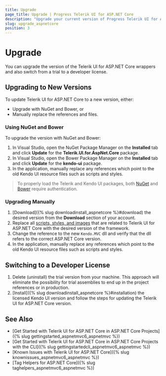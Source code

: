 ```yaml
---
title: Upgrade
page_title: Upgrade | Progress Telerik UI for ASP.NET Core
description: "Upgrade your current version of Progress Telerik UI for ASP.NET Core (MVC 6 or ASP.NET Core MVC) and switch from a trial to a developer license."
slug: upgrade_aspnetcore
position: 3
---
```


# Upgrade

You can upgrade the version of the Telerik UI for ASP.NET Core wrappers and also switch from a trial to a developer license.

## Upgrading to New Versions

To update Telerik UI for ASP.NET Core to a new version, either:

* Upgrade with NuGet and Bower, or
* Manually replace the references and files.

### Using NuGet and Bower

To upgrade the version with NuGet and Bower:

1. In Visual Studio, open the NuGet Package Manager on the **Installed** tab and click **Update** for the **Telerik.UI.for.AspNet.Core** package.
1. In Visual Studio, open the Bower Package Manager on the **Installed** tab and click **Update** for the **kendo-ui** package.
1. In the application, manually replace any references which point to the old Kendo UI resource files such as scripts and styles.

> To properly load the Telerik and Kendo UI packages, both [NuGet](https://docs.telerik.com/aspnet-mvc/getting-started/nuget-install#set-up-nuget-package-source) and [Bower](https://docs.telerik.com/kendo-ui/intro/installation/bower-install#kendo-ui-professional) require authentication.

### Upgrading Manually

1. [Download]({% slug downloadinstall_aspnetcore %}#download) the desired version from the **Download** section of your account.
1. Replace all [scripts, styles, and images](#distribution-contents) that are related to Telerik UI for ASP.NET Core with the desired version of the framework.
1. Change the reference to the new `Kendo.MVC` dll and verify that the dll refers to the correct ASP.NET Core version.
1. In the application, manually replace any references which point to the old Kendo UI resource files such as scripts and styles.

## Switching to a Developer License

1. Delete (uninstall) the trial version from your machine. This approach will eliminate the possibility for trial assemblies to end up in the project references or in production.
1. [Install]({% slug downloadinstall_aspnetcore %}#installation) the licensed Kendo UI version and follow the steps for updating the Telerik UI for ASP.NET Core version.

## See Also

* [Get Started with Telerik UI for ASP.NET Core in ASP.NET Core Projects]({% slug gettingstarted_aspnetmvc6_aspnetmvc %})
* [Get Started with Telerik UI for ASP.NET Core in ASP.NET Core Projects with the CLI]({% slug gettingstartedcli_aspnetmvc6_aspnetmvc %})
* [Known Issues with Telerik UI for ASP.NET Core]({% slug knownissues_aspnetmvc6_aspnetmvc %})
* [Tag Helpers for ASP.NET Core]({% slug taghelpers_aspnetmvc6_aspnetmvc %})
